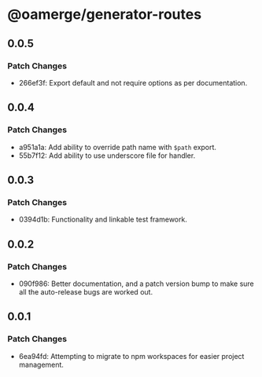 # @oamerge/generator-routes

## 0.0.5

### Patch Changes

- 266ef3f: Export default and not require options as per documentation.

## 0.0.4

### Patch Changes

- a951a1a: Add ability to override path name with `$path` export.
- 55b7f12: Add ability to use underscore file for handler.

## 0.0.3

### Patch Changes

- 0394d1b: Functionality and linkable test framework.

## 0.0.2

### Patch Changes

- 090f986: Better documentation, and a patch version bump to make sure all the auto-release bugs are worked out.

## 0.0.1

### Patch Changes

- 6ea94fd: Attempting to migrate to npm workspaces for easier project management.
